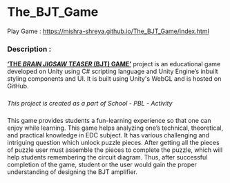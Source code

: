 # The_BJT_Game
 
Play Game : https://mishra-shreya.github.io/The_BJT_Game/index.html


### Description :
**[‘THE _BRAIN JIGSAW TEASER_ (BJT) GAME’](https://mishra-shreya.github.io/The_BJT_Game/index.html)**  project is an educational game developed on Unity using C# scripting language and Unity Engine’s inbuilt styling components and UI. It is built using Unity's WebGL and is hosted on GitHub.
###
_This project is created as a part of School - PBL - Activity_
###
This game provides students a fun-learning experience so that one can enjoy while learning. This game helps analyzing one’s technical, theoretical, and practical knowledge in EDC subject. It has various challenging and intriguing question which unlock puzzle pieces. After getting all the pieces of puzzle user must assemble the pieces to complete the puzzle, which will help students remembering the circuit diagram. Thus, after successful completion of the game, student or the user would gain the proper understanding of designing the BJT amplifier.

